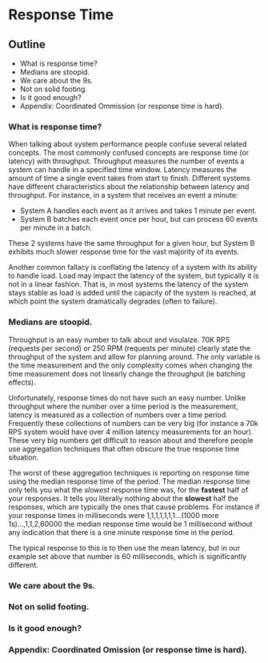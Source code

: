 Response Time
===================

## Outline
- What is response time?
- Medians are stoopid.
- We care about the 9s.
- Not on solid footing.
- Is it good enough?
- Appendix: Coordinated Ommission (or response time is hard).

### What is response time?

When talking about system performance people confuse several related concepts.  The most commonly confused concepts are response time (or latency) with throughput.  Throughput measures the number of events a system can handle in a specified time window.  Latency measures the amount of time a single event takes from start to finish.  Different systems have different characteristics about the relationship between latency and throughput.  For instance, in a system that receives an event a minute:

- System A handles each event as it arrives and takes 1 minute per event.
- System B batches each event once per hour, but can process 60 events per minute in a batch.

These 2 systems have the same throughput for a given hour, but System B exhibits much slower response time for the vast majority of its events.

Another common fallacy is conflating the latency of a system with its ability to handle load.  Load may impact the latency of the system, but typically it is not in a linear fashion.  That is, in most systems the latency of the system stays stable as load is added until the capacity of the system is reached, at which point the system dramatically degrades (often to failure).

### Medians are stoopid.

Throughput is an easy number to talk about and visulaize.  70K RPS (requests per second) or 250 RPM (requests per minute) clearly state the throughput of the system and allow for planning around.  The only variable is the time measurement and the only complexity comes when changing the time measurement does not linearly change the throughput (ie batching effects).

Unfortunately, response times do not have such an easy number.  Unlike throughput where the number over a time period is the measurement, latency is measured as a collection of numbers over a time period.  Frequently these collections of numbers can be very big (for instance a 70k RPS system would have over 4 million latency measurements for an hour).  These very big numbers get difficult to reason about and therefore people use aggregation techniques that often obscure the true response time situation.

The worst of these aggregation techniques is reporting on response time using the median response time of the period.  The median response time only tells you what the *slowest* response time was, for the **fastest** half of your responses.  It tells you literally nothing about the **slowest** half the responses, which are typically the ones that cause problems. For instance if your response times in milliseconds were 1,1,1,1,1,1,1...(1000 more 1s)...,1,1,2,60000 the median response time would be 1 millisecond without any indication that there is a one minute response time in the period.

The typical response to this is to then use the mean latency, but in our example set above that number is 60 milliseconds, which is significantly different.

### We care about the 9s.

### Not on solid footing.

### Is it good enough?

### Appendix: Coordinated Omission (or response time is hard).
